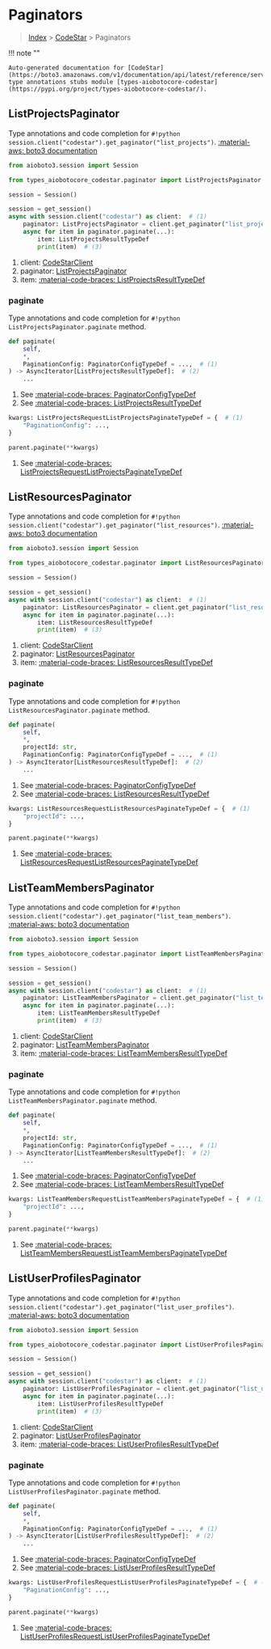 # Paginators

> [Index](../README.md) > [CodeStar](./README.md) > Paginators

!!! note ""

    Auto-generated documentation for [CodeStar](https://boto3.amazonaws.com/v1/documentation/api/latest/reference/services/codestar.html#CodeStar)
    type annotations stubs module [types-aiobotocore-codestar](https://pypi.org/project/types-aiobotocore-codestar/).

## ListProjectsPaginator

Type annotations and code completion for `#!python session.client("codestar").get_paginator("list_projects")`.
[:material-aws: boto3 documentation](https://boto3.amazonaws.com/v1/documentation/api/latest/reference/services/codestar.html#CodeStar.Paginator.ListProjects)

```python title="Usage example"
from aioboto3.session import Session

from types_aiobotocore_codestar.paginator import ListProjectsPaginator

session = Session()

session = get_session()
async with session.client("codestar") as client:  # (1)
    paginator: ListProjectsPaginator = client.get_paginator("list_projects")  # (2)
    async for item in paginator.paginate(...):
        item: ListProjectsResultTypeDef
        print(item)  # (3)
```

1. client: [CodeStarClient](./client.md)
2. paginator: [ListProjectsPaginator](./paginators.md#listprojectspaginator)
3. item: [:material-code-braces: ListProjectsResultTypeDef](./type_defs.md#listprojectsresulttypedef) 


### paginate

Type annotations and code completion for `#!python ListProjectsPaginator.paginate` method.

```python title="Method definition"
def paginate(
    self,
    *,
    PaginationConfig: PaginatorConfigTypeDef = ...,  # (1)
) -> AsyncIterator[ListProjectsResultTypeDef]:  # (2)
    ...
```

1. See [:material-code-braces: PaginatorConfigTypeDef](./type_defs.md#paginatorconfigtypedef) 
2. See [:material-code-braces: ListProjectsResultTypeDef](./type_defs.md#listprojectsresulttypedef) 


```python title="Usage example with kwargs"
kwargs: ListProjectsRequestListProjectsPaginateTypeDef = {  # (1)
    "PaginationConfig": ...,
}

parent.paginate(**kwargs)
```

1. See [:material-code-braces: ListProjectsRequestListProjectsPaginateTypeDef](./type_defs.md#listprojectsrequestlistprojectspaginatetypedef) 
## ListResourcesPaginator

Type annotations and code completion for `#!python session.client("codestar").get_paginator("list_resources")`.
[:material-aws: boto3 documentation](https://boto3.amazonaws.com/v1/documentation/api/latest/reference/services/codestar.html#CodeStar.Paginator.ListResources)

```python title="Usage example"
from aioboto3.session import Session

from types_aiobotocore_codestar.paginator import ListResourcesPaginator

session = Session()

session = get_session()
async with session.client("codestar") as client:  # (1)
    paginator: ListResourcesPaginator = client.get_paginator("list_resources")  # (2)
    async for item in paginator.paginate(...):
        item: ListResourcesResultTypeDef
        print(item)  # (3)
```

1. client: [CodeStarClient](./client.md)
2. paginator: [ListResourcesPaginator](./paginators.md#listresourcespaginator)
3. item: [:material-code-braces: ListResourcesResultTypeDef](./type_defs.md#listresourcesresulttypedef) 


### paginate

Type annotations and code completion for `#!python ListResourcesPaginator.paginate` method.

```python title="Method definition"
def paginate(
    self,
    *,
    projectId: str,
    PaginationConfig: PaginatorConfigTypeDef = ...,  # (1)
) -> AsyncIterator[ListResourcesResultTypeDef]:  # (2)
    ...
```

1. See [:material-code-braces: PaginatorConfigTypeDef](./type_defs.md#paginatorconfigtypedef) 
2. See [:material-code-braces: ListResourcesResultTypeDef](./type_defs.md#listresourcesresulttypedef) 


```python title="Usage example with kwargs"
kwargs: ListResourcesRequestListResourcesPaginateTypeDef = {  # (1)
    "projectId": ...,
}

parent.paginate(**kwargs)
```

1. See [:material-code-braces: ListResourcesRequestListResourcesPaginateTypeDef](./type_defs.md#listresourcesrequestlistresourcespaginatetypedef) 
## ListTeamMembersPaginator

Type annotations and code completion for `#!python session.client("codestar").get_paginator("list_team_members")`.
[:material-aws: boto3 documentation](https://boto3.amazonaws.com/v1/documentation/api/latest/reference/services/codestar.html#CodeStar.Paginator.ListTeamMembers)

```python title="Usage example"
from aioboto3.session import Session

from types_aiobotocore_codestar.paginator import ListTeamMembersPaginator

session = Session()

session = get_session()
async with session.client("codestar") as client:  # (1)
    paginator: ListTeamMembersPaginator = client.get_paginator("list_team_members")  # (2)
    async for item in paginator.paginate(...):
        item: ListTeamMembersResultTypeDef
        print(item)  # (3)
```

1. client: [CodeStarClient](./client.md)
2. paginator: [ListTeamMembersPaginator](./paginators.md#listteammemberspaginator)
3. item: [:material-code-braces: ListTeamMembersResultTypeDef](./type_defs.md#listteammembersresulttypedef) 


### paginate

Type annotations and code completion for `#!python ListTeamMembersPaginator.paginate` method.

```python title="Method definition"
def paginate(
    self,
    *,
    projectId: str,
    PaginationConfig: PaginatorConfigTypeDef = ...,  # (1)
) -> AsyncIterator[ListTeamMembersResultTypeDef]:  # (2)
    ...
```

1. See [:material-code-braces: PaginatorConfigTypeDef](./type_defs.md#paginatorconfigtypedef) 
2. See [:material-code-braces: ListTeamMembersResultTypeDef](./type_defs.md#listteammembersresulttypedef) 


```python title="Usage example with kwargs"
kwargs: ListTeamMembersRequestListTeamMembersPaginateTypeDef = {  # (1)
    "projectId": ...,
}

parent.paginate(**kwargs)
```

1. See [:material-code-braces: ListTeamMembersRequestListTeamMembersPaginateTypeDef](./type_defs.md#listteammembersrequestlistteammemberspaginatetypedef) 
## ListUserProfilesPaginator

Type annotations and code completion for `#!python session.client("codestar").get_paginator("list_user_profiles")`.
[:material-aws: boto3 documentation](https://boto3.amazonaws.com/v1/documentation/api/latest/reference/services/codestar.html#CodeStar.Paginator.ListUserProfiles)

```python title="Usage example"
from aioboto3.session import Session

from types_aiobotocore_codestar.paginator import ListUserProfilesPaginator

session = Session()

session = get_session()
async with session.client("codestar") as client:  # (1)
    paginator: ListUserProfilesPaginator = client.get_paginator("list_user_profiles")  # (2)
    async for item in paginator.paginate(...):
        item: ListUserProfilesResultTypeDef
        print(item)  # (3)
```

1. client: [CodeStarClient](./client.md)
2. paginator: [ListUserProfilesPaginator](./paginators.md#listuserprofilespaginator)
3. item: [:material-code-braces: ListUserProfilesResultTypeDef](./type_defs.md#listuserprofilesresulttypedef) 


### paginate

Type annotations and code completion for `#!python ListUserProfilesPaginator.paginate` method.

```python title="Method definition"
def paginate(
    self,
    *,
    PaginationConfig: PaginatorConfigTypeDef = ...,  # (1)
) -> AsyncIterator[ListUserProfilesResultTypeDef]:  # (2)
    ...
```

1. See [:material-code-braces: PaginatorConfigTypeDef](./type_defs.md#paginatorconfigtypedef) 
2. See [:material-code-braces: ListUserProfilesResultTypeDef](./type_defs.md#listuserprofilesresulttypedef) 


```python title="Usage example with kwargs"
kwargs: ListUserProfilesRequestListUserProfilesPaginateTypeDef = {  # (1)
    "PaginationConfig": ...,
}

parent.paginate(**kwargs)
```

1. See [:material-code-braces: ListUserProfilesRequestListUserProfilesPaginateTypeDef](./type_defs.md#listuserprofilesrequestlistuserprofilespaginatetypedef) 
